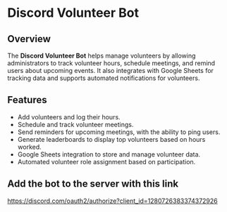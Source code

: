 # Discord Volunteer Bot

## Overview
The **Discord Volunteer Bot** helps manage volunteers by allowing administrators to track volunteer hours, schedule meetings, and remind users about upcoming events. It also integrates with Google Sheets for tracking data and supports automated notifications for volunteers.

## Features
- Add volunteers and log their hours.
- Schedule and track volunteer meetings.
- Send reminders for upcoming meetings, with the ability to ping users.
- Generate leaderboards to display top volunteers based on hours worked.
- Google Sheets integration to store and manage volunteer data.
- Automated volunteer role assignment based on participation.

## Add the bot to the server with this link
https://discord.com/oauth2/authorize?client_id=1280726383374372926

